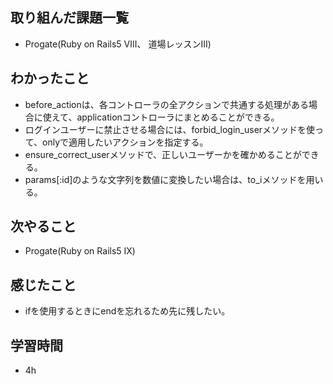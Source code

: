 ## 取り組んだ課題一覧
- Progate(Ruby on Rails5 Ⅷ、 道場レッスンⅢ)
## わかったこと
- before_actionは、各コントローラの全アクションで共通する処理がある場合に使えて、applicationコントローラにまとめることができる。
- ログインユーザーに禁止させる場合には、forbid_login_userメソッドを使って、onlyで適用したいアクションを指定する。
- ensure_correct_userメソッドで、正しいユーザーかを確かめることができる。
- params[:id]のような文字列を数値に変換したい場合は、to_iメソッドを用いる。
## 次やること
- Progate(Ruby on Rails5 Ⅸ)
## 感じたこと
- ifを使用するときにendを忘れるため先に残したい。
## 学習時間
- 4h
